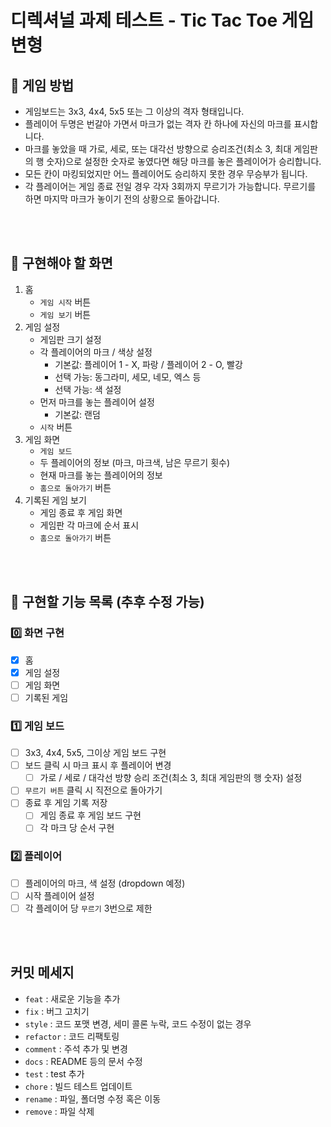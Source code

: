 # 디렉셔널 과제 테스트 - Tic Tac Toe 게임 변형

## 🎯 게임 방법

- 게임보드는 3x3, 4x4, 5x5 또는 그 이상의 격자 형태입니다.
- 플레이어 두명은 번갈아 가면서 마크가 없는 격자 칸 하나에 자신의 마크를 표시합니다.
- 마크를 놓았을 때 가로, 세로, 또는 대각선 방향으로 승리조건(최소 3, 최대 게임판의 행 숫자)으로 설정한 숫자로 놓였다면 해당 마크를 놓은 플레이어가 승리합니다.
- 모든 칸이 마킹되었지만 어느 플레이어도 승리하지 못한 경우 무승부가 됩니다.
- 각 플레이어는 게임 종료 전일 경우 각자 3회까지 무르기가 가능합니다. 무르기를 하면 마지막 마크가 놓이기 전의 상황으로 돌아갑니다.

<br/>
<br/>

## 🚀 구현해야 할 화면

1. 홈
   - `게임 시작` 버튼
   - `게임 보기` 버튼
2. 게임 설정
   - 게임판 크기 설정
   - 각 플레이어의 마크 / 색상 설정
     - 기본값: 플레이어 1 - X, 파랑 / 플레이어 2 - O, 빨강
     - 선택 가능: 동그라미, 세모, 네모, 엑스 등
     - 선택 가능: 색 설정
   - 먼저 마크를 놓는 플레이어 설정
     - 기본값: 랜덤
   - `시작` 버튼
3. 게임 화면
   - `게임 보드`
   - 두 플레이어의 정보 (마크, 마크색, 남은 무르기 횟수)
   - 현재 마크를 놓는 플레이어의 정보
   - `홈으로 돌아가기` 버튼
4. 기록된 게임 보기
   - 게임 종료 후 게임 화면
   - 게임판 각 마크에 순서 표시
   - `홈으로 돌아가기` 버튼

<br/>
<br/>

## 📃 구현할 기능 목록 (추후 수정 가능)

### 0️⃣ 화면 구현

- [x] 홈
- [x] 게임 설정
- [ ] 게임 화면
- [ ] 기록된 게임

### 1️⃣ 게임 보드

- [ ] 3x3, 4x4, 5x5, 그이상 게임 보드 구현
- [ ] 보드 클릭 시 마크 표시 후 플레이어 변경
  - [ ] 가로 / 세로 / 대각선 방향 승리 조건(최소 3, 최대 게임판의 행 숫자) 설정
- [ ] `무르기 버튼` 클릭 시 직전으로 돌아가기
- [ ] 종료 후 게임 기록 저장
  - [ ] 게임 종료 후 게임 보드 구현
  - [ ] 각 마크 당 순서 구현

### 2️⃣ 플레이어

- [ ] 플레이어의 마크, 색 설정 (dropdown 예정)
- [ ] 시작 플레이어 설정
- [ ] 각 플레이어 당 `무르기` 3번으로 제한

<br/>
<br/>

## 커밋 메세지

- `feat` : 새로운 기능을 추가
- `fix` : 버그 고치기
- `style` : 코드 포맷 변경, 세미 콜론 누락, 코드 수정이 없는 경우
- `refactor` : 코드 리팩토링
- `comment` : 주석 추가 및 변경
- `docs` : README 등의 문서 수정
- `test` : test 추가
- `chore` : 빌드 테스트 업데이트
- `rename` : 파일, 폴더명 수정 혹은 이동
- `remove` : 파일 삭제

